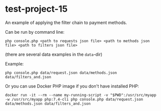 # test-project-15

An example of applying the filter chain to payment methods.

Can be run by command line:

``php console.php <path to requests json file> <path to methods json file> <path to filters json file>``

(there are several data examples in the `data`-dir)

Example:

``php console.php data/request.json data/methods.json data/filters_and.json``

Or you can use Docker PHP image if you don't have installed PHP:

``docker run -it --rm --name my-running-script -v "$PWD":/usr/src/myapp -w /usr/src/myapp php:7.4-cli php console.php data/request.json data/methods.json data/filters_and.json``
